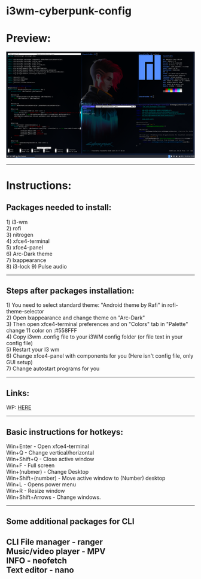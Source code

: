 # i3wm-cyberpunk-config
<h1>Preview:</h1>
<img src="https://raw.githubusercontent.com/hwandefan/i3wm-cyberpunk-config/master/README_IMAGE.png"/>
<hr />
<h1>Instructions:</h1>
<h2>Packages needed to install:</h2>
<p>
  1) i3-wm <br />
  2) rofi <br />
  3) nitrogen <br />
  4) xfce4-terminal <br />
  5) xfce4-panel <br />
  6) Arc-Dark theme <br />
  7) lxappearance <br />
  8) i3-lock
  9) Pulse audio
</p>
<hr />
<h2>Steps after packages installation:</h2>
<p>
  1) You need to select standard theme: "Android theme by Rafi" in rofi-theme-selector <br />
  2) Open lxappearance and change theme on "Arc-Dark"  <br />
  3) Then open xfce4-terminal preferences and on "Colors" tab in "Palette" change 11 color on :#558FFF <br />
  4) Copy i3wm .config file to your i3WM config folder (or file text in your config file) <br />
  5) Restart your I3 wm <br />
  6) Change xfce4-panel with components for you (Here isn't config file, only GUI setup) <br />
  7) Change autostart programs for you
  </p>
<hr />
<h2>Links:</h2>
<p>WP: <a href="https://images.wallpapersden.com/image/download/cyberpunk-2077-female-v-minimalist_bGhpbmuUmZqaraWkpJRobWllrWdpZWU.jpg">HERE</a></p>
<hr />
<h2>Basic instructions for hotkeys:</h2>
<p>
  Win+Enter - Open xfce4-terminal<br />
  Win+Q - Change vertical/horizontal<br />
  Win+Shift+Q - Close active window<br />
  Win+F - Full screen<br />
  Win+(nubmer) - Change Desktop<br />
  Win+Shift+(number) - Move active window to (Number) desktop<br />
  Win+L - Opens power menu<br />
  Win+R - Resize window<br />
  Win+Shift+Arrows - Change windows.
   </p>
   
   <hr />
   <h2>Some additional packages for CLI<h2>
  <p>
    CLI File manager - ranger <br />
    Music/video player - MPV <br />
    INFO - neofetch <br />
    Text editor - nano <br />
  </p>
